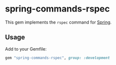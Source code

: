 # spring-commands-rspec

This gem implements the `rspec` command for
[Spring](https://github.com/jonleighton/spring).

## Usage

Add to your Gemfile:

``` ruby
gem "spring-commands-rspec", group: :development
```

